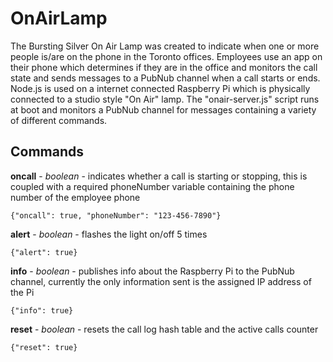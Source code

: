 # OnAirLamp
The Bursting Silver On Air Lamp was created to indicate when one or more people is/are on the phone in the Toronto offices. Employees use an app on their phone which determines if they are in the office and monitors the call state and sends messages to a PubNub channel when a call starts or ends. Node.js is used on a internet connected Raspberry Pi which is physically connected to a studio style "On Air" lamp. The "onair-server.js" script runs at boot and monitors a PubNub channel for messages containing a variety of different commands.

## Commands

**oncall** - *boolean* - indicates whether a call is starting or stopping, this is coupled with a required phoneNumber variable containing the phone number of the employee phone

`{"oncall": true, "phoneNumber": "123-456-7890"}`

**alert** - *boolean* - flashes the light on/off 5 times

`{"alert": true}`

**info** - *boolean* - publishes info about the Raspberry Pi to the PubNub channel, currently the only information sent is the assigned IP address of the Pi

`{"info": true}`

**reset** - *boolean* - resets the call log hash table and the active calls counter

`{"reset": true}`

